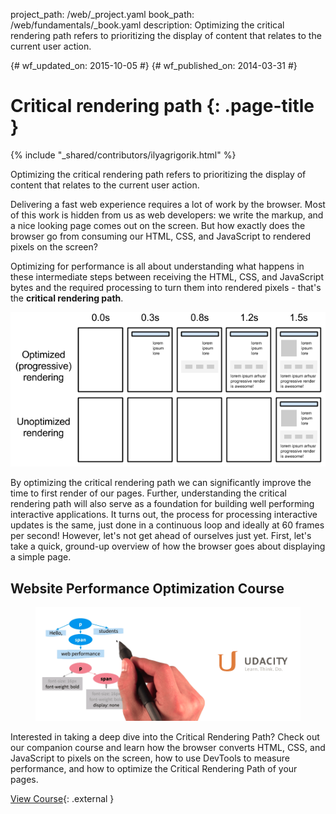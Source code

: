 project_path: /web/_project.yaml
book_path: /web/fundamentals/_book.yaml
description: Optimizing the critical rendering path refers to prioritizing the display of content that relates to the current user action.

{# wf_updated_on: 2015-10-05 #}
{# wf_published_on: 2014-03-31 #}

# Critical rendering path {: .page-title }

{% include "_shared/contributors/ilyagrigorik.html" %}


Optimizing the critical rendering path refers to prioritizing the display of
content that relates to the current user action.

Delivering a fast web experience requires a lot of work by the browser. Most of
this work is hidden from us as web developers: we write the markup, and a nice
looking page comes out on the screen. But how exactly does the browser go from
consuming our HTML, CSS, and JavaScript to rendered pixels on the screen?

Optimizing for performance is all about understanding what happens in these
intermediate steps between receiving the HTML, CSS, and JavaScript bytes and
the required processing to turn them into rendered pixels - that's
the **critical rendering path**.

<img src="images/progressive-rendering.png" class="center" alt="progressive page rendering">

By optimizing the critical rendering path we can significantly improve the
time to first render of our pages. Further, understanding the critical
rendering path will also serve as a foundation for building well performing
interactive applications. It turns out, the process for processing interactive
updates is the same, just done in a continuous loop and ideally at 60 frames
per second! However, let's not get ahead of ourselves just yet. First, let's
take a quick, ground-up overview of how the browser goes about displaying a
simple page.


## Website Performance Optimization Course

<div class="attempt-right">
  <figure>
    <img src="images/crp-udacity.png">
  </figure>
</div>

Interested in taking a deep dive into the Critical Rendering Path? Check out
our companion course and learn how the browser converts HTML, CSS, and
JavaScript to pixels on the screen, how to use DevTools to measure performance,
and how to optimize the Critical Rendering Path of your pages.

[View Course](https://udacity.com/ud884){: .external }
